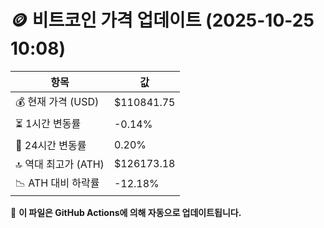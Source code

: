 # 🪙 비트코인 가격 업데이트 (2025-10-25 10:08)

| 항목                | 값 |
|--------------------|----------------|
| 💰 현재 가격 (USD) | $110841.75 |
| ⏳ 1시간 변동률    | -0.14% |
| 📆 24시간 변동률   | 0.20% |
| 🔝 역대 최고가 (ATH) | $126173.18 |
| 📉 ATH 대비 하락률 | -12.18% |

🔄 **이 파일은 GitHub Actions에 의해 자동으로 업데이트됩니다.**
